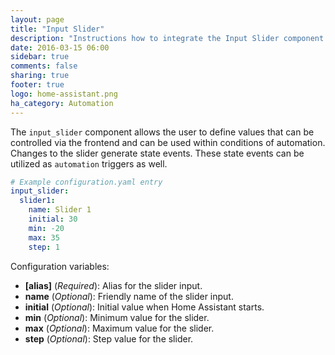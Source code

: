 ```yaml
---
layout: page
title: "Input Slider"
description: "Instructions how to integrate the Input Slider component into Home Assistant."
date: 2016-03-15 06:00
sidebar: true
comments: false
sharing: true
footer: true
logo: home-assistant.png
ha_category: Automation
---
```


The `input_slider` component allows the user to define values that can be controlled via the frontend and can be used within conditions of automation. Changes to the slider generate state events. These state events can be utilized as `automation` triggers as well. 

```yaml
# Example configuration.yaml entry
input_slider:
  slider1:
    name: Slider 1
    initial: 30
    min: -20
    max: 35
    step: 1
```

Configuration variables:

- **[alias]** (*Required*): Alias for the slider input.
- **name** (*Optional*): Friendly name of the slider input.
- **initial** (*Optional*): Initial value when Home Assistant starts.
- **min** (*Optional*): Minimum value for the slider.
- **max** (*Optional*): Maximum value for the slider.
- **step** (*Optional*): Step value for the slider.

